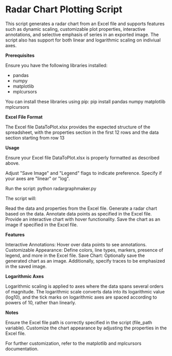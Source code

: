 # Radar Chart Plotting Script

This script generates a radar chart from an Excel file and supports features such as dynamic scaling, customizable plot properties, interactive annotations, and selective emphasis of series in an exported image. The script also has support for both linear and logarithmic scaling on indiviual axes.


**Prerequisites**

Ensure you have the following libraries installed:

- pandas
- numpy
- matplotlib
- mplcursors

You can install these libraries using pip: pip install pandas numpy matplotlib mplcursors


**Excel File Format**

The Excel file DataToPlot.xlsx provides the expected structure of the spreadsheet, with the properties section in the first 12 rows and the data section starting from row 13


**Usage**

Ensure your Excel file DataToPlot.xlsx is properly formatted as described above.

Adjust "Save Image" and "Legend" flags to indicate preference. Specify if your axes are "linear" or "log".

Run the script: python radargraphmaker.py


The script will:

Read the data and properties from the Excel file.
Generate a radar chart based on the data.
Annotate data points as specified in the Excel file.
Provide an interactive chart with hover functionality.
Save the chart as an image if specified in the Excel file.


**Features**

Interactive Annotations: Hover over data points to see annotations.
Customizable Appearance: Define colors, line types, markers, presence of legend, and more in the Excel file.
Save Chart: Optionally save the generated chart as an image. Additionally, specify traces to be emphasized in the saved image.

**Logarithmic Axes**

Logarithmic scaling is applied to axes where the data spans several orders of magnitude. The logarithmic scale converts data into its logarithmic value (log10), and the tick marks on logarithmic axes are spaced according to powers of 10, rather than linearly. 


**Notes**

Ensure the Excel file path is correctly specified in the script (file_path variable).
Customize the chart appearance by adjusting the properties in the Excel file.


For further customization, refer to the matplotlib and mplcursors documentation.
